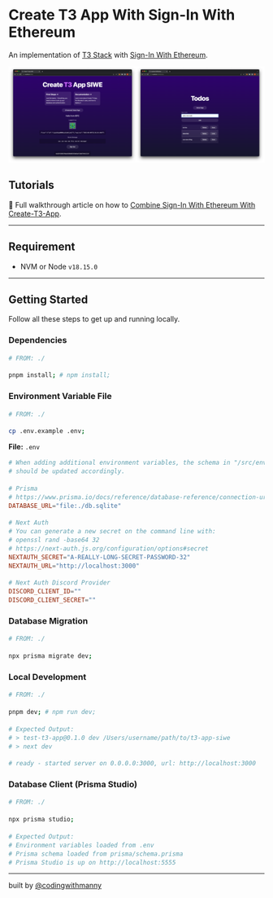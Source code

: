 # Create T3 App With Sign-In With Ethereum

An implementation of [T3 Stack](https://create.t3.gg/) with [Sign-In With Ethereum](https://login.xyz).

!["T3-Stack-SIWE"](/README/t3-siwe-screenshot.png)

## Tutorials

📘 Full walkthrough article on how to [Combine Sign-In With Ethereum With Create-T3-App](https://codingwithmanny.medium.com/combine-sign-in-with-ethereum-with-create-t3-app-8f54604caeeb).

---

## Requirement

- NVM or Node `v18.15.0`

---

## Getting Started

Follow all these steps to get up and running locally.

### Dependencies

```bash
# FROM: ./

pnpm install; # npm install;
```

### Environment Variable File

```bash
# FROM: ./

cp .env.example .env;
```

**File:** `.env`

```toml
# When adding additional environment variables, the schema in "/src/env.mjs"
# should be updated accordingly.

# Prisma
# https://www.prisma.io/docs/reference/database-reference/connection-urls#env
DATABASE_URL="file:./db.sqlite"

# Next Auth
# You can generate a new secret on the command line with:
# openssl rand -base64 32
# https://next-auth.js.org/configuration/options#secret
NEXTAUTH_SECRET="A-REALLY-LONG-SECRET-PASSWORD-32"
NEXTAUTH_URL="http://localhost:3000"

# Next Auth Discord Provider
DISCORD_CLIENT_ID=""
DISCORD_CLIENT_SECRET=""
```

### Database Migration

```bash
# FROM: ./

npx prisma migrate dev;
```

### Local Development

```bash
# FROM: ./

pnpm dev; # npm run dev;

# Expected Output:
# > test-t3-app@0.1.0 dev /Users/username/path/to/t3-app-siwe
# > next dev

# ready - started server on 0.0.0.0:3000, url: http://localhost:3000
```

### Database Client (Prisma Studio)

```bash
# FROM: ./

npx prisma studio;

# Expected Output:
# Environment variables loaded from .env
# Prisma schema loaded from prisma/schema.prisma
# Prisma Studio is up on http://localhost:5555
```

---

built by [@codingwithmanny](https://twitter.com/codingwithmanny)


